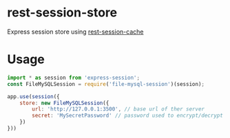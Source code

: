 # rest-session-store
Express session store using [rest-session-cache](https://github.com/nohorjo/rest-session-cache)

# Usage
```javascript
import * as session from 'express-session';
const FileMySQLSession = require('file-mysql-session')(session);

app.use(session({
    store: new FileMySQLSession({
        url: 'http://127.0.0.1:3500', // base url of ther server
        secret: 'MySecretPassword' // password used to encrypt/decrypt data
    })
}))
```
